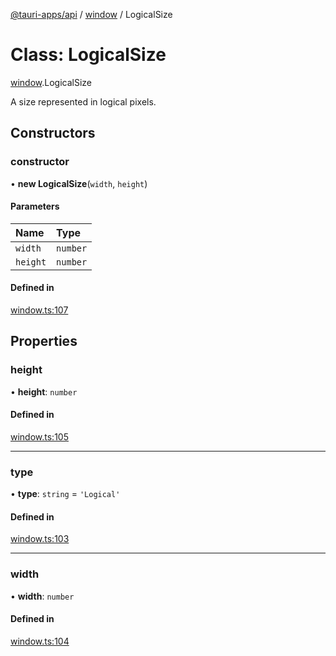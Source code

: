 [@tauri-apps/api](../index.md) / [window](../modules/window.md) / LogicalSize

# Class: LogicalSize

[window](../modules/window.md).LogicalSize

A size represented in logical pixels.

## Constructors

### constructor

• **new LogicalSize**(`width`, `height`)

#### Parameters

| Name | Type |
| :------ | :------ |
| `width` | `number` |
| `height` | `number` |

#### Defined in

[window.ts:107](https://github.com/tauri-apps/tauri/blob/72b78f39/tooling/api/src/window.ts#L107)

## Properties

### height

• **height**: `number`

#### Defined in

[window.ts:105](https://github.com/tauri-apps/tauri/blob/72b78f39/tooling/api/src/window.ts#L105)

___

### type

• **type**: `string` = `'Logical'`

#### Defined in

[window.ts:103](https://github.com/tauri-apps/tauri/blob/72b78f39/tooling/api/src/window.ts#L103)

___

### width

• **width**: `number`

#### Defined in

[window.ts:104](https://github.com/tauri-apps/tauri/blob/72b78f39/tooling/api/src/window.ts#L104)
